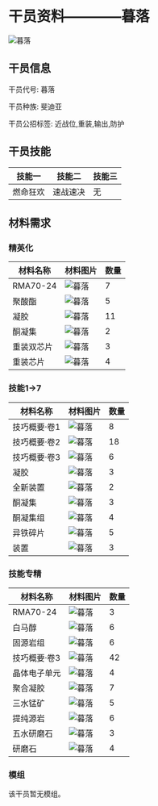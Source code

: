 # 干员资料————暮落

![暮落](./oprImages/暮落.png)

## 干员信息

干员代号: 暮落

干员种族: 斐迪亚

干员公招标签: 近战位,重装,输出,防护

## 干员技能

| 技能一       | 技能二   | 技能三 |
| ------------ | -------- | ------ |
| 燃命狂欢 | 速战速决 | 无 |

## 材料需求

### 精英化

| 材料名称      | 材料图片 | 数量  |
|---------|---------|-----|
| RMA70-24 | ![暮落](./matIcons/RMA70-24.png)  |   7  |
| 聚酸酯 | ![暮落](./matIcons/聚酸酯.png)  |   5  |
| 凝胶 | ![暮落](./matIcons/凝胶.png)  |   11  |
| 酮凝集 | ![暮落](./matIcons/酮凝集.png)  |   2  |
| 重装双芯片 | ![暮落](./matIcons/重装双芯片.png)  |   3  |
| 重装芯片 | ![暮落](./matIcons/重装芯片.png)  |   4  |

### 技能1→7

| 材料名称      | 材料图片 | 数量  |
|---------|---------|-----|
| 技巧概要·卷1 | ![暮落](./matIcons/技巧概要·卷1.png)  |   8  |
| 技巧概要·卷2 | ![暮落](./matIcons/技巧概要·卷2.png)  |   18  |
| 技巧概要·卷3 | ![暮落](./matIcons/技巧概要·卷3.png)  |   6  |
| 凝胶 | ![暮落](./matIcons/凝胶.png)  |   3  |
| 全新装置 | ![暮落](./matIcons/全新装置.png)  |   2  |
| 酮凝集 | ![暮落](./matIcons/酮凝集.png)  |   3  |
| 酮凝集组 | ![暮落](./matIcons/酮凝集组.png)  |   4  |
| 异铁碎片 | ![暮落](./matIcons/异铁碎片.png)  |   5  |
| 装置 | ![暮落](./matIcons/装置.png)  |   3  |

### 技能专精

| 材料名称      | 材料图片 | 数量  |
|---------|---------|-----|
| RMA70-24 | ![暮落](./matIcons/RMA70-24.png)  |   3  |
| 白马醇 | ![暮落](./matIcons/白马醇.png)  |   6  |
| 固源岩组 | ![暮落](./matIcons/固源岩组.png)  |   6  |
| 技巧概要·卷3 | ![暮落](./matIcons/技巧概要·卷3.png)  |   42  |
| 晶体电子单元 | ![暮落](./matIcons/晶体电子单元.png)  |   4  |
| 聚合凝胶 | ![暮落](./matIcons/聚合凝胶.png)  |   7  |
| 三水锰矿 | ![暮落](./matIcons/三水锰矿.png)  |   5  |
| 提纯源岩 | ![暮落](./matIcons/提纯源岩.png)  |   6  |
| 五水研磨石 | ![暮落](./matIcons/五水研磨石.png)  |   3  |
| 研磨石 | ![暮落](./matIcons/研磨石.png)  |   4  |

### 模组

该干员暂无模组。
